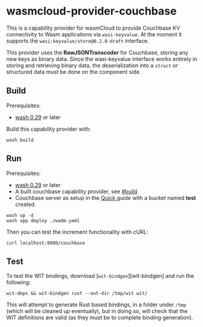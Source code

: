 # wasmcloud-provider-couchbase

This is a capability provider for wasmCloud to provide Couchbase KV connectivity to Wasm applications via `wasi-keyvalue`. At the moment it supports the `wasi:keyvalue/store@0.2.0-draft` interface.

This provider uses the **RawJSONTranscoder** for Couchbase, storing any new keys as binary data. Since the wasi-keyvalue interface works entirely in storing and retrieving binary data, the deserialization into a `struct` or structured data must be done on the component side.

## Build

Prerequisites:

- [wash 0.29](https://wasmcloud.com/docs/installation) or later

Build this capability provider with:

```shell
wash build
```

## Run

Prerequisites:

- [wash 0.29](https://wasmcloud.com/docs/installation) or later
- A built couchbase capability provider, see [#build](#build)
- Couchbase server as setup in the [Quick ](https://docInstalls.couchbase.com/server/current/getting-started/do-a-quick-install.html) guide with a bucket named **test** created.

```shell
wash up -d
wash app deploy ./wadm.yaml
```

Then you can test the increment functionality with cURL:

```shell
curl localhost:8080/couchbase
```

## Test

To test the WIT bindings, download [`wit-bindgen`][wit-bindgen] and run the following:

```console
wit-deps && wit-bindgen rust --out-dir /tmp/wit wit/
```

This will attempt to generate Rust based bindings, in a folder under `/tmp` (which will be cleaned up eventually), but in doing so, will check that the WIT definitions are valid (as they must be to complete binding generation).

